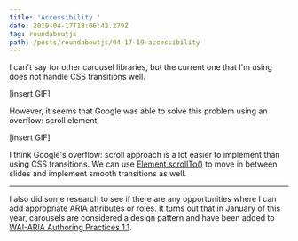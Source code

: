 ```yaml
---
title: 'Accessibility '
date: 2019-04-17T18:06:42.279Z
tag: roundaboutjs
path: /posts/roundaboutjs/04-17-19-accessibility
---
```

I can't say for other carousel libraries, but the current one that I'm using does not handle CSS transitions well.

\[insert GIF]

However, it seems that Google was able to solve this problem using an overflow: scroll element.

\[insert GIF]

I think Google's overflow: scroll approach is a lot easier to implement than using CSS transitions. We can use [Element.scrollTo()](https://developer.mozilla.org/en-US/docs/Web/API/Element/scrollTo) to move in between slides and implement smooth transitions as well.

- - -

I also did some research to see if there are any opportunities where I can add appropriate ARIA attributes or roles. It turns out that in January of this year, carousels are considered a design pattern and have been added to [WAI-ARIA Authoring Practices 1.1](https://www.w3.org/TR/wai-aria-practices/#carousel).
